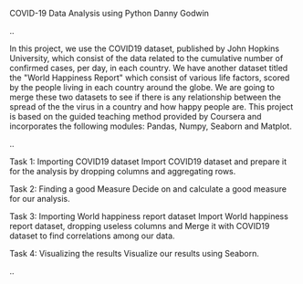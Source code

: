 COVID-19 Data Analysis using Python
Danny Godwin

..

In this project, we use the COVID19 dataset, published by John Hopkins University, which consist of the data related to the cumulative number of confirmed cases, per day, in each country. We have another dataset titled the "World Happiness Report" which consist of various life factors, scored by the people living in each country around the globe. We are going to merge these two datasets to see if there is any relationship between the spread of the the virus in a country and how happy people are. This project is based on the guided teaching method provided by Coursera and incorporates the following modules: Pandas, Numpy, Seaborn and Matplot.

..

Task 1: Importing COVID19 dataset
Import COVID19 dataset and prepare it for the analysis by dropping columns and aggregating rows.

Task 2: Finding a good Measure
Decide on and calculate a good measure for our analysis.

Task 3: Importing World happiness report dataset
Import World happiness report dataset, dropping useless columns and Merge it with COVID19 dataset to find correlations among our data.

Task 4: Visualizing the results
Visualize our results using Seaborn.

..